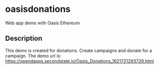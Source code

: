 # oasisdonations
Web app demo with Oasis Ethereum


## Description

This demo is created for donations. Create campaigns and donate for a campaign.
The demo url is: https://opendapps.secondstate.io/Oasis_Donations_1621721293729.html
